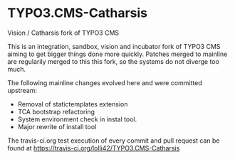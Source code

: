 TYPO3.CMS-Catharsis
===================

Vision / Catharsis fork of TYPO3 CMS

This is an integration, sandbox, vision and incubator fork of TYPO3 CMS aiming to get bigger things done more quickly. Patches merged to mainline are regularily merged to this this fork, so the systems do not diverge too much.

The following mainline changes evolved here and were committed upstream:
* Removal of statictemplates extension
* TCA bootstrap refactoring
* System environment check in instal tool.
* Major rewrite of install tool

The travis-ci.org test execution of every commit and pull request can be found at https://travis-ci.org/lolli42/TYPO3.CMS-Catharsis

